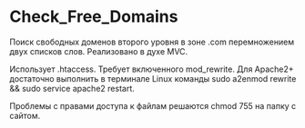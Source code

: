 # Check_Free_Domains
Поиск свободных доменов второго уровня в зоне .com перемножением двух списков слов.
Реализовано в духе MVC.

Использует .htaccess.
Требует включенного mod_rewrite. Для Apache2+ достаточно выполнить в терминале Linux
команды sudo a2enmod rewrite && sudo service apache2 restart.

Проблемы с правами доступа к файлам решаются chmod 755 на папку с сайтом.
